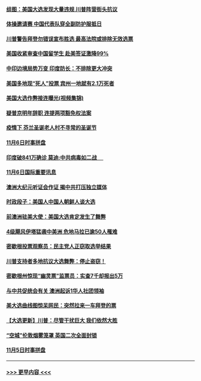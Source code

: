 #### [组图：美国大选发现大量违规 川普阵营街头抗议](../pages/prog202/a102981133.md?t=11071602) 
#### [体操邀请赛 中国代表队穿全副防护服抵日](../pages/prog202/a102981150.md?t=11071602) 
#### [川普警告拜登勿错误宣布胜选 最高法院或排除无效选票](../pages/prog202/a102981091.md?t=11071602) 
#### [美国收紧审查中国留学生 赴美签证激降99%](../pages/prog202/a102981128.md?t=11071602) 
#### [中印边境局势万变 印度防长：不排除更大冲突](../pages/prog202/a102981116.md?t=11071602) 
#### [美国多地现“死人”投票 宾州一地就有2.1万死者](../pages/prog202/a102981089.md?t=11071602) 
#### [美国大选作弊接连曝光(视频集锦)](../pages/prog202/a102981021.md?t=11071602) 
#### [疑普京明年辞职 连提两项豁免权法案](../pages/prog202/a102980685.md?t=11071602) 
#### [疫情下 芬兰圣诞老人村不寻常的圣诞节](../pages/prog202/a102980913.md?t=11071602) 
#### [11月6日时事拼盘](../pages/prog202/a102980906.md?t=11071602) 
#### [印度破841万确诊 莫迪:中共病毒如二战  　](../pages/prog202/a102980750.md?t=11071602) 
#### [11月6日国际重要讯息](../pages/prog202/a102980583.md?t=11071602) 
#### [澳洲大纪元听证会作证 揭中共打压独立媒体](../pages/prog202/a102980509.md?t=11071602) 
#### [时政段子：美国人中国人朝鲜人谈大选](../pages/prog202/a102980510.md?t=11071602) 
#### [前澳洲驻美大使：美国大选肯定发生了舞弊](../pages/prog202/a102980492.md?t=11071602) 
#### [4级飓风伊塔猛袭中美洲 危地马拉已逾50人罹难](../pages/prog202/a102980382.md?t=11071602) 
#### [密歇根投票观察员：民主党人正窃取选举结果](../pages/prog202/a102980312.md?t=11071602) 
#### [川普支持者多地抗议大选舞弊：停止盗窃！](../pages/prog202/a102980292.md?t=11071602) 
#### [密歇根州惊现“幽灵票”监票员：实查7千却报出5万](../pages/prog202/a102980278.md?t=11071602) 
#### [与中共促统会有关 澳洲起诉1华人社团领袖](../pages/prog202/a102979677.md?t=11071602) 
#### [美大选曲线图惊呆网民：突然拉来一车拜登的票](../pages/prog202/a102980229.md?t=11071602) 
#### [【大选更新】川普：尽管干扰巨大 我们依然大胜](../pages/prog202/a102977799.md?t=11071602) 
#### [“空城”伦敦烟雾笼罩 英国二次全面封锁](../pages/prog202/a102980064.md?t=11071602) 
#### [11月5日时事拼盘](../pages/prog202/a102980038.md?t=11071602) 

----
#### [ >>> 更早内容 <<< ](../indexes/prog202-earlier.md)
